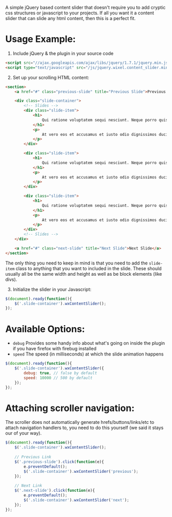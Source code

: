 A simple jQuery based content slider that doesn't require you to add cryptic css structures or javascript to your projects. If all you want it a content slider that can slide any html content, then this is a perfect fit. 

#  Usage Example:

1) Include jQuery & the plugin in your source code

```html
<script src="//ajax.googleapis.com/ajax/libs/jquery/1.7.1/jquery.min.js" type="text/javascript"></script>
<script type="text/javascript" src="/js/jquery.wixel.content_slider.min.js"></script>
```

2) Set up your scrolling HTML content:

```html
<section>
	<a href="#" class="previous-slide" title="Previous Slide">Previous Slide</a>

	<div class="slide-container">
		<!-- Slides -->
		<div class="slide-item">
			<h1>
				Qui ratione voluptatem sequi nesciunt. Neque porro quisquam 1
			</h1>
			<p>
				At vero eos et accusamus et iusto odio dignissimos ducimus qui blanditiis praesentium voluptatum deleniti atque corrupti quos dolores et quas molestias excepturi sint occaecati cupiditate non provident, similique sunt in culpa qui officia deserunt mollitia animi, id est laborum et dolorum fuga. Et harum quidem
			</p>
		</div>

		<div class="slide-item">
			<h1>
				Qui ratione voluptatem sequi nesciunt. Neque porro quisquam 2
			</h1>
			<p>
				At vero eos et accusamus et iusto odio dignissimos ducimus qui blanditiis praesentium voluptatum deleniti atque corrupti quos dolores et quas molestias excepturi sint occaecati cupiditate non provident, similique sunt in culpa qui officia deserunt mollitia animi, id est laborum et dolorum fuga. Et harum quidem
			</p>
		</div>			

		<div class="slide-item">
			<h1>
				Qui ratione voluptatem sequi nesciunt. Neque porro quisquam 3
			</h1>
			<p>
				At vero eos et accusamus et iusto odio dignissimos ducimus qui blanditiis praesentium voluptatum deleniti atque corrupti quos dolores et quas molestias excepturi sint occaecati cupiditate non provident, similique sunt in culpa qui officia deserunt mollitia animi, id est laborum et dolorum fuga. Et harum quidem
			</p>
		</div>			
		<!-- Slides -->	
	</div>		

	<a href="#" class="next-slide" title="Next Slide">Next Slide</a>			
</section>
```

The only thing you need to keep in mind is that you need to add the `slide-item` class to anything that you want to included in the slide. These should usually all be the same width and height as well as be block elements (like divs).

3) Initialize the slider in your Javascript:

```javascript
$(document).ready(function(){
	$('.slide-container').wxContentSlider();	
});
```

# Available Options:

* `debug` Provides some handy info about what's going on inside the plugin if you have firefox with firebug installed
* `speed` The speed (in milliseconds) at which the slide animation happens

```javascript
$(document).ready(function(){
	$('.slide-container').wxContentSlider({
		debug: true, // false by default
		speed: 10000 // 500 by default
	});	
});
```

# Attaching scroller navigation:

The scroller does not automatically generate hrefs/buttons/links/etc to attach navigation handlers to, you need to do this yourself (we said it stays our of your way). 

```javascript
$(document).ready(function(){
	$('.slide-container').wxContentSlider();	
	
	// Previous Link
	$('.previous-slide').click(function(e){
		e.preventDefault();
		$('.slide-container').wxContentSlider('previous');			
	});
		
	// Next Link
	$('.next-slide').click(function(e){
		e.preventDefault();
		$('.slide-container').wxContentSlider('next');
	});	
});
```